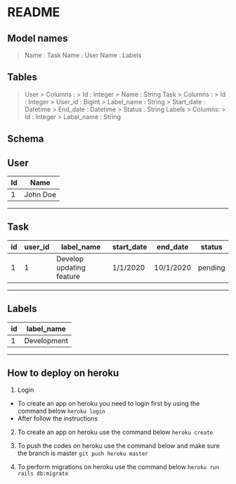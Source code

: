 # README

## Model names
> Name : Task
> Name : User
> Name : Labels

## Tables
>User > Columns :
                 > Id : Integer
                 > Name : String
>Task > Columns :
                 > Id : Integer
                 > User_id : Bigint
                 > Label_name : String
                 > Start_date : Datetime
                 > End_date : Datetime
                 > Status : String
>Labels > Columns:
                 > Id : Integer
                 > Label_name : String

## Schema 
User
-----
Id   | Name     |
-----|----------|
  1  | John Doe |
-----------------

Task
------
id  | user_id |   label_name          | start_date  | end_date   |status    |
----|---------|-----------------------|-------------|------------|----------|
 1  |  1      | Develop updating feature  | 1/1/2020    |10/1/2020   | pending  |
-----------------------------------------------------------------------------

Labels
-------
id  | label_name   |
----|--------------|
  1 | Development  |
--------------------

## How to deploy on heroku

1. Login
 - To create an app on heroku you need to login first by using the command below
 ```heroku login ```
 - After follow the instructions


2. To create an app on heroku use the command below
  ```heroku create```


3. To push the codes on heroku use the command below and make sure the branch is master
  ```git push heroku master ```


4. To perform migrations on heroku use the command below
  ```heroku run rails db:migrate```